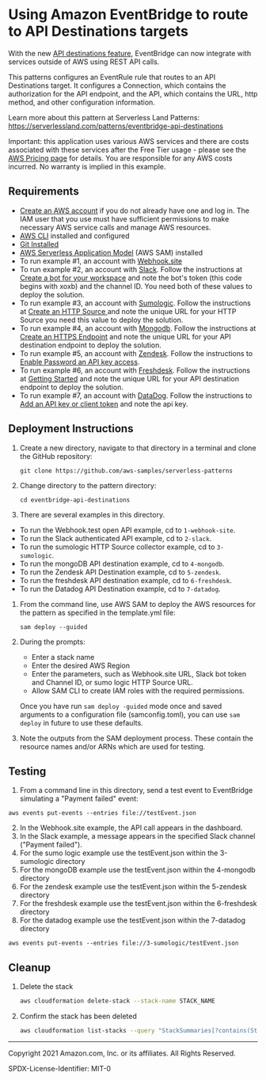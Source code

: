 # Using Amazon EventBridge to route to API Destinations targets

With the new [API destinations feature](https://aws.amazon.com/blogs/compute/using-api-destinations-with-amazon-eventbridge/), EventBridge can now integrate with services outside of AWS using REST API calls.

This patterns configures an EventRule rule that routes to an API Destinations target. It configures a Connection, which contains the authorization for the API endpoint, and the API, which contains the URL, http method, and other configuration information.

Learn more about this pattern at Serverless Land Patterns: https://serverlessland.com/patterns/eventbridge-api-destinations

Important: this application uses various AWS services and there are costs associated with these services after the Free Tier usage - please see the [AWS Pricing page](https://aws.amazon.com/pricing/) for details. You are responsible for any AWS costs incurred. No warranty is implied in this example.

## Requirements

* [Create an AWS account](https://portal.aws.amazon.com/gp/aws/developer/registration/index.html) if you do not already have one and log in. The IAM user that you use must have sufficient permissions to make necessary AWS service calls and manage AWS resources.
* [AWS CLI](https://docs.aws.amazon.com/cli/latest/userguide/install-cliv2.html) installed and configured
* [Git Installed](https://git-scm.com/book/en/v2/Getting-Started-Installing-Git)
* [AWS Serverless Application Model](https://docs.aws.amazon.com/serverless-application-model/latest/developerguide/serverless-sam-cli-install.html) (AWS SAM) installed
* To run example #1, an account with [Webhook.site](https://webhook.site/)
* To run example #2, an account with [Slack](http://slack.com). Follow the instructions at [Create a bot for your workspace](https://slack.com/help/articles/115005265703-Create-a-bot-for-your-workspace) and note the bot's token (this code begins with xoxb) and the channel ID. You need both of these values to deploy the solution.
* To run example #3, an account with [Sumologic](https://sumologic.com). Follow the instructions at [Create an HTTP Source ](https://help.sumologic.com/03Send-Data/Sources/02Sources-for-Hosted-Collectors/HTTP-Source) and note the unique URL for your HTTP Source you need this value to deploy the solution.
* To run example #4, an account with [Mongodb](https://www.mongodb.com/). Follow the instructions at [Create an HTTPS Endpoint](https://docs.mongodb.com/realm/endpoints/) and note the unique URL for your API destination endpoint to deploy the solution.
* To run example #5, an account with [Zendesk](https://www.zendesk.com). Follow the instructions to  [Enable Password an API key access](https://support.zendesk.com/hc/en-us/articles/4408836402074-Using-the-API-dashboard#enabling_password_or_token_access_).
* To run example #6, an account with [Freshdesk](https://support.freshdesk.com/support/login). Follow the instructions at [Getting Started](https://developers.freshdesk.com/api/#getting-started) and note the unique URL for your API destination endpoint to deploy the solution.
* To run example #7, an account with [DataDog](hhttps://www.datadoghq.com). Follow the instructions to [Add an API key or client token](https://docs.datadoghq.com/account_management/api-app-keys/#add-an-api-key-or-client-token) and note the api key.
## Deployment Instructions

1. Create a new directory, navigate to that directory in a terminal and clone the GitHub repository:
    ``` 
    git clone https://github.com/aws-samples/serverless-patterns
    ```
1. Change directory to the pattern directory:
    ```
    cd eventbridge-api-destinations
    ```
1. There are several examples in this directory.
- To run the Webhook.test open API example, cd to `1-webhook-site`.
- To run the Slack authenticated API example, cd to `2-slack`.
- To run the sumologic HTTP Source collector example, cd to `3-sumologic`.
- To run the mongoDB API destination example, cd to `4-mongodb`.
- To run the Zendesk API Destination example, cd to `5-zendesk`.
- To run the freshdesk API destination example, cd to `6-freshdesk`.
- To run the Datadog API Destination example, cd to `7-datadog`.
1. From the command line, use AWS SAM to deploy the AWS resources for the pattern as specified in the template.yml file:
    ```
    sam deploy --guided
    ```
1. During the prompts:
    * Enter a stack name
    * Enter the desired AWS Region
    * Enter the parameters, such as Webhook.site URL, Slack bot token and Channel ID, or sumo logic HTTP Source URL.
    * Allow SAM CLI to create IAM roles with the required permissions.

    Once you have run `sam deploy -guided` mode once and saved arguments to a configuration file (samconfig.toml), you can use `sam deploy` in future to use these defaults.
1. Note the outputs from the SAM deployment process. These contain the resource names and/or ARNs which are used for testing.

## Testing

1. From a command line in this directory, send a test event to EventBridge simulating a "Payment failed" event:
```
aws events put-events --entries file://testEvent.json
```
2. In the Webhook.site example, the API call appears in the dashboard.
3. In the Slack example, a message appears in the specified Slack channel ("Payment failed").
4. For the sumo logic example use the testEvent.json within the 3-sumologic directory
5. For the mongoDB example use the testEvent.json within the 4-mongodb directory
6. For the zendesk example use the testEvent.json within the 5-zendesk directory
7. For the freshdesk example use the testEvent.json within the 6-freshdesk directory
8. For the datadog example use the testEvent.json within the 7-datadog directory
```
aws events put-events --entries file://3-sumologic/testEvent.json
```

## Cleanup
 
1. Delete the stack
    ```bash
    aws cloudformation delete-stack --stack-name STACK_NAME
    ```
1. Confirm the stack has been deleted
    ```bash
    aws cloudformation list-stacks --query "StackSummaries[?contains(StackName,'STACK_NAME')].StackStatus"
    ```
----
Copyright 2021 Amazon.com, Inc. or its affiliates. All Rights Reserved.

SPDX-License-Identifier: MIT-0
